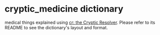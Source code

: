 # cryptic_medicine dictionary

medical things explained using [cr: the Cryptic Resolver](https://github.com/cryptic-resolver/cr.rb). Please refer to its README to see the dictionary's layout and format.

<br>

